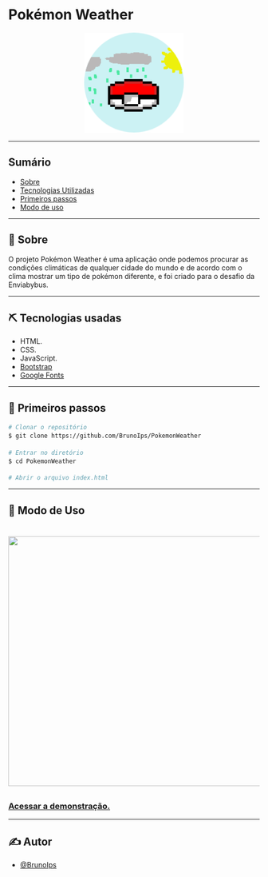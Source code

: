 # Pokémon Weather

<p align="center">
  <a href="" rel="noopener">
 <img width=200px height=200px src="src/images/Logo2.png" alt="Project logo"></a>
</p>

---

## Sumário

- [Sobre](#about)
- [Tecnologias Utilizadas](#built_using)
- [Primeiros passos](#getting_started)
- [Modo de uso](#usage)

---

## 🧐 Sobre <a name = "about"></a>

O projeto Pokémon Weather é uma aplicação onde podemos procurar as condições climáticas de qualquer cidade do mundo e de acordo com o clima mostrar um tipo de pokémon diferente, e foi criado para o desafio da Enviabybus. 

---

## ⛏️ Tecnologias usadas <a name = "built_using"></a>

- HTML.
- CSS.
- JavaScript.
- [Bootstrap](https://getbootstrap.com/)
- [Google Fonts](https://fonts.google.com/)
---
## 🏁 Primeiros passos <a name = "getting_started"></a>

```bash
# Clonar o repositório
$ git clone https://github.com/BrunoIps/PokemonWeather

# Entrar no diretório
$ cd PokemonWeather

# Abrir o arquivo index.html 
```

---

## 🎈 Modo de Uso <a name = "usage"></a>

<h1>
  <img width="1080px" height="500px" src="src/images/passos.gif">
</h1>


<h3>
  <a href="https://brunoips.github.io/PokemonWeather/">Acessar a demonstração.</a>
</h3>

---
## ✍️ Autor <a name = "authors"></a>

- [@BrunoIps](https://github.com/BrunoIps/)

